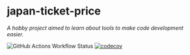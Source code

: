 japan-ticket-price
====
*A hobby project aimed to learn about tools to make code development easier.*

![GitHub Actions Workflow Status](https://img.shields.io/github/actions/workflow/status/KryNak/japan-ticket-price/ci.yml) [![codecov](https://codecov.io/gh/KryNak/japan-ticket-price/graph/badge.svg?token=XJFFEUUG3S)](https://codecov.io/gh/KryNak/japan-ticket-price)
